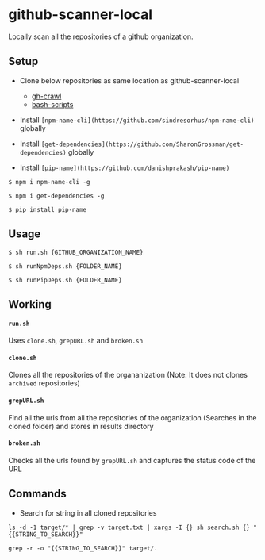 # github-scanner-local

Locally scan all the repositories of a github organization.

## Setup

- Clone below repositories as same location as github-scanner-local
  - [gh-crawl](https://github.com/arshadkazmi42/gh-crawl) 
  - [bash-scripts](https://github.com/arshadkazmi42/bash-scripts)

- Install `[npm-name-cli](https://github.com/sindresorhus/npm-name-cli)` globally
- Install `[get-dependencies](https://github.com/SharonGrossman/get-dependencies)` globally 
- Install `[pip-name](https://github.com/danishprakash/pip-name)`

```
$ npm i npm-name-cli -g

$ npm i get-dependencies -g

$ pip install pip-name
```

## Usage

```
$ sh run.sh {GITHUB_ORGANIZATION_NAME}

$ sh runNpmDeps.sh {FOLDER_NAME}

$ sh runPipDeps.sh {FOLDER_NAME}
```

## Working

#### `run.sh` 
  
Uses `clone.sh`, `grepURL.sh` and `broken.sh`

#### `clone.sh`

Clones all the repositories of the organanization (Note: It does not clones `archived` repositories)

#### `grepURL.sh`

Find all the urls from all the repositories of the organization (Searches in the cloned folder) and stores in results directory

#### `broken.sh`

Checks all the urls found by `grepURL.sh` and captures the status code of the URL


## Commands

- Search for string in all cloned repositories

```
ls -d -1 target/* | grep -v target.txt | xargs -I {} sh search.sh {} "{{STRING_TO_SEARCH}}"
```

```
grep -r -o "{{STRING_TO_SEARCH}}" target/.
```
